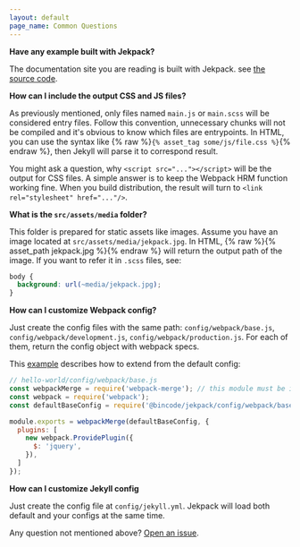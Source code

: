 ```yaml
---
layout: default
page_name: Common Questions
---
```


**Have any example built with Jekpack?**

The documentation site you are reading is built with Jekpack. see [the source code](https://github.com/yfxie/jekpack/tree/master/docs).

**How can I include the output CSS and JS files?**

As previously mentioned, only files named `main.js` or `main.scss` will be considered entry files. 
Follow this convention, unnecessary chunks will not be compiled and it's obvious to know which files are entrypoints.
In HTML, you can use the syntax like {% raw %}`{% asset_tag some/js/file.css %}`{% endraw %}, then Jekyll will parse it to correspond result.

You might ask a question, why `<script src="..."></script>` will be the output for CSS files.
A simple answer is to keep the Webpack HRM function working fine. When you build distribution, the result will turn to `<link rel="stylesheet" href="..."/>`.  


**What is the `src/assets/media` folder?**

This folder is prepared for static assets like images.
Assume you have an image located at `src/assets/media/jekpack.jpg`.
In HTML, {% raw %}{% asset_path jekpack.jpg %}{% endraw %} will return the output path of the image.
If you want to refer it in `.scss` files, see:
```scss
body {
  background: url(~media/jekpack.jpg);
}
```

**How can I customize Webpack config?**

Just create the config files with the same path:
`config/webpack/base.js`,
`config/webpack/development.js`,
`config/webpack/production.js`.
For each of them, return the config object with webpack specs.

This [example](https://github.com/yfxie/jekpack/tree/master/examples/extend-webpack-config) describes how to extend from the default config:
```js
// hello-world/config/webpack/base.js
const webpackMerge = require('webpack-merge'); // this module must be installed by yourself.
const webpack = require('webpack');
const defaultBaseConfig = require('@bincode/jekpack/config/webpack/base');

module.exports = webpackMerge(defaultBaseConfig, {
  plugins: [
    new webpack.ProvidePlugin({
      $: 'jquery',
    }),
  ]
});
```

**How can I customize Jekyll config**

Just create the config file at `config/jekyll.yml`.
Jekpack will load both default and your configs at the same time.

Any question not mentioned above? [Open an issue](https://github.com/yfxie/jekpack/issues).

